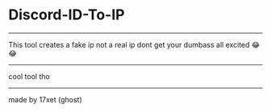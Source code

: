 # Discord-ID-To-IP

---
This tool creates a fake ip not a real ip dont get your dumbass all excited 😂😂

---

cool tool tho

---

made by 17xet (ghost)
